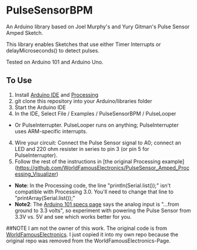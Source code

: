 # PulseSensorBPM
An Arduino library based on Joel Murphy's and Yury Gitman's Pulse Sensor Amped Sketch.

This library enables Sketches that use either Timer Interrupts or delayMicroseconds() to detect pulses.

Tested on Arduino 101 and Arduino Uno.

## To Use
1. Install [Arduino IDE](https://www.arduino.cc/en/Main/Software) and [Processing](https://processing.org/)
2. git clone this repository into your Arduino/libraries folder
2. Start the Arduino IDE
3. In the IDE, Select File / Examples / PulseSensorBPM / PulseLooper
  * Or PulseInterrupter.  PulseLooper runs on anything; PulseInterrupter uses ARM-specific interrupts.
4. Wire your circuit: Connect the Pulse Sensor signal to A0; connect an LED and 220 ohm resister in series to pin 3 (or pin 5 for PulseInterrupter).
5. Follow the rest of the instructions in [the original Processing example] (https://github.com/WorldFamousElectronics/PulseSensor_Amped_Processing_Visualizer)
  * **Note**: In the Processing code, the line "println(Serial.list());" isn't compatible with Processing 3.0.  You'll need to change that line to "printArray(Serial.list());"
  * **Note2**: The [Arduino 101 specs page](https://www.arduino.cc/en/Main/ArduinoBoard101) says the analog input is "...from ground to 3.3 volts", so experiment with powering the Pulse Sensor from 3.3V vs. 5V and see which works better for you.

##NOTE
I am not the owner of this work. The original code is from [WorldFamousElectronics](https://github.com/WorldFamousElectronics). I just copied it into my own repo because the original repo was removed from the WorldFamousElectronics-Page.
